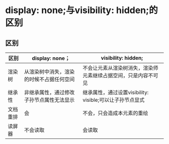 # display: none;与visibility: hidden;的区别

## 区别

| 区别     | display: none；                          | visibility: hidden;                                            |
| -------- | ---------------------------------------- | -------------------------------------------------------------- |
| 渲染树   | 从渲染树中消失，渲染的时候不占据任何空间 | 不会让元素从渲染树消失，渲染师元素继续占据空间，只是内容不可见 |
| 继承性   | 非继承属性，通过修改子孙节点属性无法显示 | 继承属性，通过设置visibility: visible;可以让子孙节点显式       |
| 文档重排 | 会                                       | 不会，只会造成本元素的重绘                                     |
| 读屏器   | 不会读取                                 | 会读取                                                         |